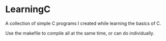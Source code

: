 # LearningC
A collection of simple C programs I created while learning the basics of C.

Use the makefile to compile all at the same time, or can do individually.

